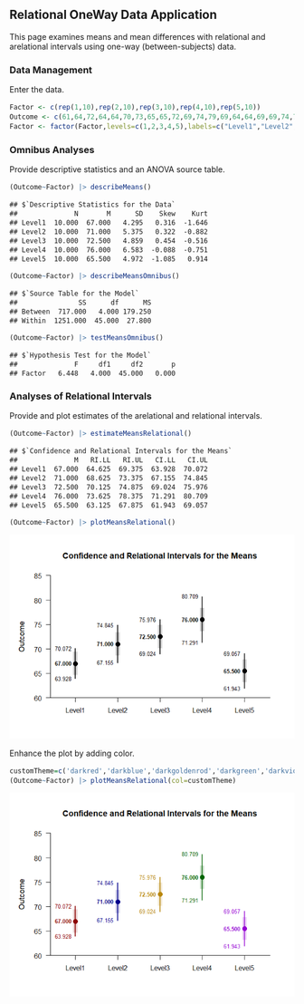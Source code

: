 ## Relational OneWay Data Application

This page examines means and mean differences with relational and arelational intervals using one-way (between-subjects) data.

### Data Management

Enter the data.

```r
Factor <- c(rep(1,10),rep(2,10),rep(3,10),rep(4,10),rep(5,10))
Outcome <- c(61,64,72,64,64,70,73,65,65,72,69,74,79,69,64,64,69,69,74,79,70,75,80,80,70,65,70,75,70,70,70,80,85,75,70,65,75,75,85,80,65,55,70,65,65,70,70,60,65,70)
Factor <- factor(Factor,levels=c(1,2,3,4,5),labels=c("Level1","Level2","Level3","Level4","Level5"))
```

### Omnibus Analyses

Provide descriptive statistics and an ANOVA source table.

```r
(Outcome~Factor) |> describeMeans()
```

```
## $`Descriptive Statistics for the Data`
##              N       M      SD    Skew    Kurt
## Level1  10.000  67.000   4.295   0.316  -1.646
## Level2  10.000  71.000   5.375   0.322  -0.882
## Level3  10.000  72.500   4.859   0.454  -0.516
## Level4  10.000  76.000   6.583  -0.088  -0.751
## Level5  10.000  65.500   4.972  -1.085   0.914
```

```r
(Outcome~Factor) |> describeMeansOmnibus()
```

```
## $`Source Table for the Model`
##               SS      df      MS
## Between  717.000   4.000 179.250
## Within  1251.000  45.000  27.800
```

```r
(Outcome~Factor) |> testMeansOmnibus()
```

```
## $`Hypothesis Test for the Model`
##              F     df1     df2       p
## Factor   6.448   4.000  45.000   0.000
```

### Analyses of Relational Intervals

Provide and plot estimates of the arelational and relational intervals.

```r
(Outcome~Factor) |> estimateMeansRelational()
```

```
## $`Confidence and Relational Intervals for the Means`
##              M   RI.LL   RI.UL   CI.LL   CI.UL
## Level1  67.000  64.625  69.375  63.928  70.072
## Level2  71.000  68.625  73.375  67.155  74.845
## Level3  72.500  70.125  74.875  69.024  75.976
## Level4  76.000  73.625  78.375  71.291  80.709
## Level5  65.500  63.125  67.875  61.943  69.057
```

```r
(Outcome~Factor) |> plotMeansRelational()
```

![](figures/Relational-OneWay-RelationalA-1.png)<!-- -->

Enhance the plot by adding color.

```r
customTheme=c('darkred','darkblue','darkgoldenrod','darkgreen','darkviolet')
(Outcome~Factor) |> plotMeansRelational(col=customTheme)
```

![](figures/Relational-OneWay-RelationalB-1.png)<!-- -->
